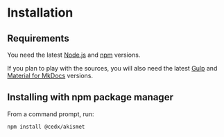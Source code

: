 # Installation

## Requirements
You need the latest [Node.js](https://nodejs.org) and [npm](https://www.npmjs.com) versions.

If you plan to play with the sources, you will also need the latest [Gulp](http://gulpjs.com) and [Material for MkDocs](https://squidfunk.github.io/mkdocs-material) versions.

## Installing with npm package manager
From a command prompt, run:

```shell
npm install @cedx/akismet
```
